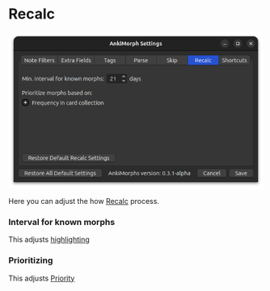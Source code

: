 # Recalc

![recalc-tab.png](../../../img/recalc-tab.png)

Here you can adjust the how [Recalc](../../usage/recalc.md) process.

### Interval for known morphs
This adjusts [highlighting](../highlighting.md)

### Prioritizing
This adjusts [Priority](../prioritizing.md)